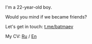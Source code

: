 I'm a 22-year-old boy.

Would you mind if we became friends?

Let's get in touch: [t.me/batmaev](https://t.me/batmaev)

My CV: [Ru](https://github.com/batmaev/batmaev/blob/main/CV/Batmaev-CV-ru.pdf) / [En](https://github.com/batmaev/batmaev/blob/main/CV/Batmaev-CV-en.pdf)